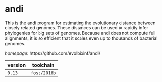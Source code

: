# andi

This is the andi program for estimating the evolutionary distance between closely related genomes. These distances can be used to rapidly infer phylogenies for big sets of genomes. Because andi does not compute full alignments, it is so efficient that it scales even up to thousands of bacterial genomes.

*homepage*: <https://github.com/evolbioinf/andi/>

version | toolchain
--------|----------
``0.13`` | ``foss/2018b``
